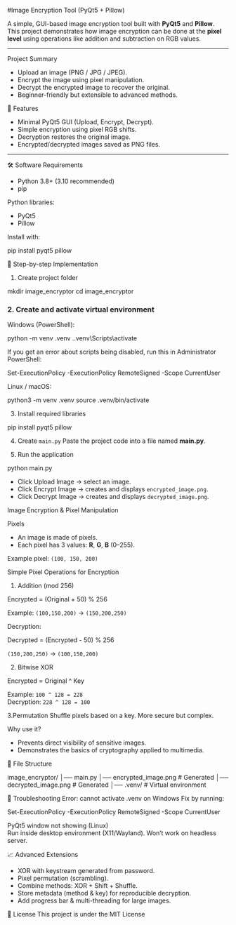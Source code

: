 
#Image Encryption Tool (PyQt5 + Pillow)

A simple, GUI-based image encryption tool built with **PyQt5** and **Pillow**.  
This project demonstrates how image encryption can be done at the **pixel level** using operations like addition and subtraction on RGB values.  

---

 Project Summary
- Upload an image (PNG / JPG / JPEG).
- Encrypt the image using pixel manipulation.
- Decrypt the encrypted image to recover the original.
- Beginner-friendly but extensible to advanced methods.


🚀 Features
- Minimal PyQt5 GUI (Upload, Encrypt, Decrypt).
- Simple encryption using pixel RGB shifts.
- Decryption restores the original image.
- Encrypted/decrypted images saved as PNG files.

---

 🛠 Software Requirements
- Python 3.8+ (3.10 recommended)
- pip

Python libraries:
- PyQt5  
- Pillow  

Install with:


pip install pyqt5 pillow


📖 Step-by-step Implementation

 1. Create project folder

mkdir image\_encryptor
cd image\_encryptor

### 2. Create and activate virtual environment
Windows (PowerShell):


python -m venv .venv
..venv\Scripts\activate

If you get an error about scripts being disabled, run this in Administrator PowerShell:


Set-ExecutionPolicy -ExecutionPolicy RemoteSigned -Scope CurrentUser


Linux / macOS:


python3 -m venv .venv
source .venv/bin/activate



 3. Install required libraries


pip install pyqt5 pillow



4. Create `main.py`
Paste the project code into a file named **main.py**.

 5. Run the application


python main.py


- Click Upload Image → select an image.  
- Click Encrypt Image → creates and displays `encrypted_image.png`.  
- Click Decrypt Image → creates and displays `decrypted_image.png`.  


 Image Encryption & Pixel Manipulation

Pixels
- An image is made of pixels.
- Each pixel has 3 values: **R**, **G**, **B** (0–255).

Example pixel: `(100, 150, 200)`

 Simple Pixel Operations for Encryption
1. Addition (mod 256)


Encrypted = (Original + 50) % 256


Example: `(100,150,200)` → `(150,200,250)`

Decryption:


Decrypted = (Encrypted - 50) % 256

`(150,200,250)` → `(100,150,200)`

2. Bitwise XOR

Encrypted = Original ^ Key


Example: `100 ^ 128 = 228`  
Decryption: `228 ^ 128 = 100`

3.Permutation
Shuffle pixels based on a key. More secure but complex.

 Why use it?
- Prevents direct visibility of sensitive images.
- Demonstrates the basics of cryptography applied to multimedia.


 📂 File Structure


image\_encryptor/
│── main.py
│── encrypted\_image.png   # Generated
│── decrypted\_image.png   # Generated
│── .venv/                # Virtual environment


🔧 Troubleshooting
Error: cannot activate .venv on Windows
Fix by running:


Set-ExecutionPolicy -ExecutionPolicy RemoteSigned -Scope CurrentUser

PyQt5 window not showing (Linux)  
Run inside desktop environment (X11/Wayland). Won’t work on headless server.

 📈 Advanced Extensions
- XOR with keystream generated from password.  
- Pixel permutation (scrambling).  
- Combine methods: XOR + Shift + Shuffle.  
- Store metadata (method & key) for reproducible decryption.  
- Add progress bar & multi-threading for large images.  

 📜 License
This project is under the MIT License  
